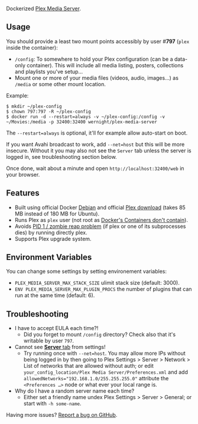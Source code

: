 Dockerized [Plex Media Server](https://plex.tv/).

Usage
-----

You should provide a least two mount points accessibly by user #**797** (`plex` inside the container):

  * `/config`: To somewhere to hold your Plex configuration (can be a data-only container). This will include all media listing, posters, collections and playlists you've setup...
  * Mount one or more of your media files (videos, audio, images...) as `/media` or some other mount location.

Example:

    $ mkdir ~/plex-config
    $ chown 797:797 -R ~/plex-config
    $ docker run -d --restart=always -v ~/plex-config:/config -v ~/Movies:/media -p 32400:32400 wernight/plex-media-server

The `--restart=always` is optional, it'll for example allow auto-start on boot.

If you want Avahi broadcast to work, add `--net=host` but this will be more insecure. Without it you may also not see the `Server` tab unless the server is logged in, see troubleshooting section below.

Once done, wait about a minute and open `http://localhost:32400/web` in your browser.


Features
--------

  * Built using official Docker [Debian](https://registry.hub.docker.com/_/debian/) and official [Plex download](https://plex.tv/downloads) (takes 85 MB instead of 180 MB for Ubuntu).
  * Runs Plex as `plex` user (not root as [Docker's Containers don't contain](http://www.projectatomic.io/blog/2014/09/yet-another-reason-containers-don-t-contain-kernel-keyrings/)).
  * Avoids [PID 1 / zombie reap problem](https://blog.phusion.nl/2015/01/20/docker-and-the-pid-1-zombie-reaping-problem/) (if plex or one of its subprocesses dies) by running directly plex.
  * Supports Plex upgrade system.


Environment Variables
---------------------

You can change some settings by setting environement variables:

  * `PLEX_MEDIA_SERVER_MAX_STACK_SIZE` ulimit stack size (default: 3000).
  * `ENV PLEX_MEDIA_SERVER_MAX_PLUGIN_PROCS` the number of plugins that can run at the same time (default: 6).


Troubleshooting
---------------

  * I have to accept EULA each time?!
      * Did you forget to mount `/config` directory? Check also that it's writable by user `797`.
  * Cannot see [**Server** tab](http://localhost:32400/web/index.html#!/settings/server) from settings!
      * Try running once with `--net=host`. You may allow more IPs without being logged in by then going to Plex Settings > Server > Network > List of networks that are allowed without auth; or edit `your_config_location/Plex Media Server/Preferences.xml` and add `allowedNetworks="192.168.1.0/255.255.255.0"` attribute the `<Preferences …>` node or what ever your local range is.
  * Why do I have a random server name each time?
      * Either set a friendly name undex Plex Settings > Server > General; or start with `-h some-name`.

Having more issues? [Report a bug on GitHub](https://github.com/wernight/docker-plex-media-server/issues).
